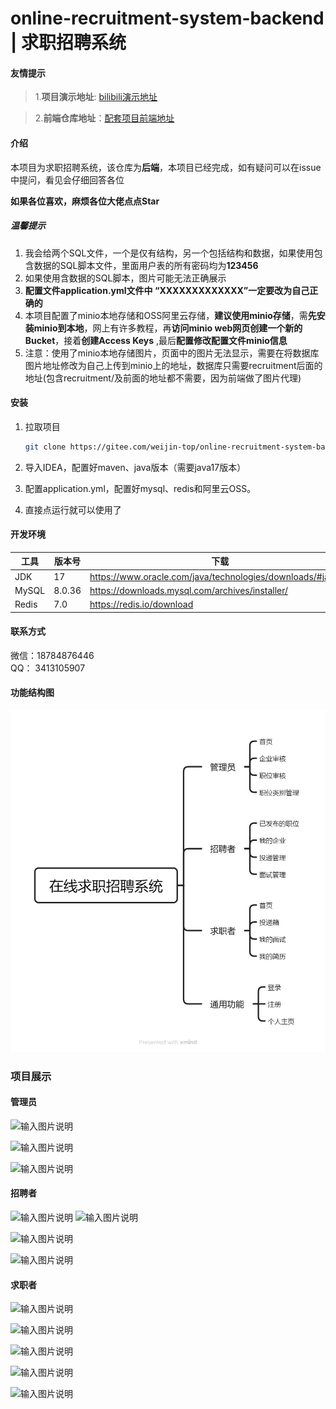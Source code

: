 # online-recruitment-system-backend | 求职招聘系统

#### 友情提示

> 1.**项目演示地址**: [bilibili演示地址](https://www.bilibili.com/video/BV1tYPUeJEaF/)

> 2.**前端仓库地址**：[配套项目前端地址](https://gitee.com/weijin-top/online-recruitment-system-frontend.git)

#### 介绍

本项目为求职招聘系统，该仓库为**后端**，本项目已经完成，如有疑问可以在issue中提问，看见会仔细回答各位

**如果各位喜欢，麻烦各位大佬点点Star**

##### 温馨提示

1. 我会给两个SQL文件，一个是仅有结构，另一个包括结构和数据，如果使用包含数据的SQL脚本文件，里面用户表的所有密码均为**123456**
2. 如果使用含数据的SQL脚本，图片可能无法正确展示
3. **配置文件application.yml文件中 “XXXXXXXXXXXXX”一定要改为自己正确的**
4. 本项目配置了minio本地存储和OSS阿里云存储，**建议使用minio存储**，需**先安装minio到本地**，网上有许多教程，再**访问minio web网页创建一个新的Bucket**，接着**创建Access Keys**
   ,最后**配置修改配置文件minio信息**
5. 注意：使用了minio本地存储图片，页面中的图片无法显示，需要在将数据库图片地址修改为自己上传到minio上的地址，数据库只需要recruitment后面的地址(包含recruitment/及前面的地址都不需要，因为前端做了图片代理)

#### 安装

1. 拉取项目

   ``` bash
   git clone https://gitee.com/weijin-top/online-recruitment-system-backend.git
   ```

2. 导入IDEA，配置好maven、java版本（需要java17版本）

3. 配置application.yml，配置好mysql、redis和阿里云OSS。

4. 直接点运行就可以使用了

#### 开发环境

| 工具  | 版本号 | 下载                                                        |
| ----- | ------ | ---------------------------------------------------------- |
| JDK   | 17     | https://www.oracle.com/java/technologies/downloads/#java17 |
| MySQL | 8.0.36 | https://downloads.mysql.com/archives/installer/            |
| Redis | 7.0    | https://redis.io/download                                  |

#### 联系方式

微信：18784876446  
QQ： 3413105907

#### 功能结构图

![输入图片说明](image%E5%9C%A8%E7%BA%BF%E6%B1%82%E8%81%8C%E6%8B%9B%E8%81%98%E7%B3%BB%E7%BB%9F-%E5%8A%9F%E8%83%BD%E7%BB%93%E6%9E%84%E5%9B%BE.png)

### 项目展示

#### 管理员

![输入图片说明](https://foruda.gitee.com/images/1740993185425522503/dd4b2b62_13366917.png "屏幕截图")

![输入图片说明](https://foruda.gitee.com/images/1740993240827518031/eb269100_13366917.png "屏幕截图")

![输入图片说明](https://foruda.gitee.com/images/1740993255338168977/cb684ecf_13366917.png "屏幕截图")

#### 招聘者

![输入图片说明](https://foruda.gitee.com/images/1740993300165808457/2304547c_13366917.png "屏幕截图")
![输入图片说明](https://gitee.com/weijin-top/online-recruitment-system-backend/tree/master/image/求职者_招聘者-聊天.png)

![输入图片说明](https://foruda.gitee.com/images/1740993312844387883/af19a266_13366917.png "屏幕截图")

![输入图片说明](https://foruda.gitee.com/images/1740993323767628636/2c07296d_13366917.png "屏幕截图")

#### 求职者

![输入图片说明](https://foruda.gitee.com/images/1740993348114849960/d23830fb_13366917.png "屏幕截图")

![输入图片说明](https://foruda.gitee.com/images/1740993357966736095/b021120c_13366917.png "屏幕截图")

![输入图片说明](https://foruda.gitee.com/images/1740993378725512661/9b5e02be_13366917.png "屏幕截图")

![输入图片说明](https://foruda.gitee.com/images/1740993398278943093/0288405f_13366917.png "屏幕截图")

![输入图片说明](https://foruda.gitee.com/images/1740993408689797376/dc3672a0_13366917.png "屏幕截图")
